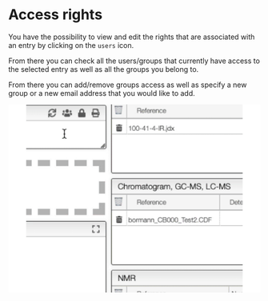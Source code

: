 # Access rights

You have the possibility to view and edit the rights that are associated with an entry by clicking on the `users` icon.

From there you can check all the users/groups that currently have access to the selected entry as well as all the groups you belong to.

From there you can add/remove groups access as well as specify a new group or a new email address that you would like to add.

![](protection.gif)

